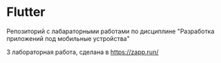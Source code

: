 # Flutter

Репозиторий с лабараторными работами по дисциплине "Разработка приложений под мобильные устройства"

3 лабораторная работа, сделана в https://zapp.run/


